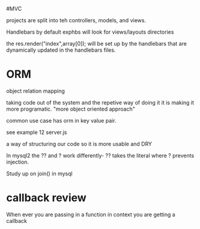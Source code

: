 #MVC

projects are split into teh controllers, models, and views. 

Handlebars
 by default exphbs will look for views/layouts directories

 the res.render("index",array[0]); will be set up by the handlebars that are dynamically updated in the handlebars files. 


# ORM 
object relation mapping

taking code out of the system and the repetive way of doing it it is making it more programatic. "more object oriented approach"

common use case has orm in key value pair. 

see example 12 server.js

a way of structuring our code so it is more usable and DRY


In mysql2 the ?? and ? work differently- ?? takes the literal where ? prevents injection.



Study up on join() in mysql

# callback review 

When ever you are passing in a function in context you are getting a callback
